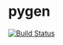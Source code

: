 pygen
===========

[![Build Status](https://travis-ci.org/chaddotson/pygen.svg?branch=master)](https://travis-ci.org/chaddotson/pygen)
